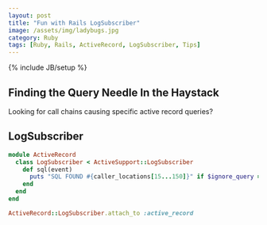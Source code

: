 ```yaml
---
layout: post
title: "Fun with Rails LogSubscriber"
image: /assets/img/ladybugs.jpg
category: Ruby
tags: [Ruby, Rails, ActiveRecord, LogSubscriber, Tips]
---
```

{% include JB/setup %}

## Finding the Query Needle In the Haystack

Looking for call chains causing specific active record queries?


## LogSubscriber

```ruby
module ActiveRecord
  class LogSubscriber < ActiveSupport::LogSubscriber
    def sql(event)
      puts "SQL FOUND #{caller_locations[15...150]}" if $ignore_query == false && /FROM "core_client" WHERE "core_client"/.match?(event.payload[:sql])
    end
  end
end

ActiveRecord::LogSubscriber.attach_to :active_record
```
